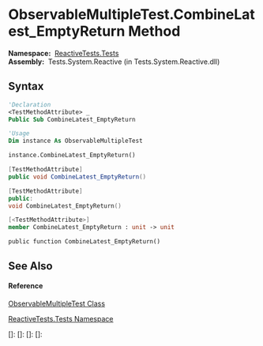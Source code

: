 # ObservableMultipleTest.CombineLatest\_EmptyReturn Method

**Namespace:**  [ReactiveTests.Tests](ReactiveTests.Tests\ReactiveTests.Tests.md)  
**Assembly:**  Tests.System.Reactive (in Tests.System.Reactive.dll)

## Syntax

```vb
'Declaration
<TestMethodAttribute> _
Public Sub CombineLatest_EmptyReturn
```

```vb
'Usage
Dim instance As ObservableMultipleTest

instance.CombineLatest_EmptyReturn()
```

```csharp
[TestMethodAttribute]
public void CombineLatest_EmptyReturn()
```

```c++
[TestMethodAttribute]
public:
void CombineLatest_EmptyReturn()
```

```fsharp
[<TestMethodAttribute>]
member CombineLatest_EmptyReturn : unit -> unit 
```

```jscript
public function CombineLatest_EmptyReturn()
```

## See Also

#### Reference

[ObservableMultipleTest Class](ObservableMultipleTest\ObservableMultipleTest.md)

[ReactiveTests.Tests Namespace](ReactiveTests.Tests\ReactiveTests.Tests.md)

[]: 
[]: 
[]: 
[]: 